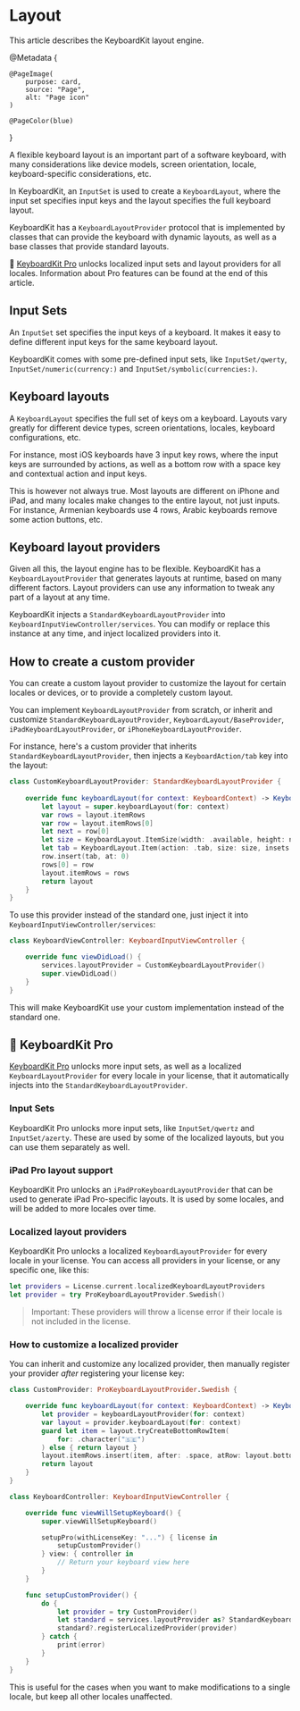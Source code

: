 # Layout

This article describes the KeyboardKit layout engine.

@Metadata {

    @PageImage(
        purpose: card,
        source: "Page",
        alt: "Page icon"
    )

    @PageColor(blue)
}

A flexible keyboard layout is an important part of a software keyboard, with many considerations like device models, screen orientation, locale, keyboard-specific considerations, etc.

In KeyboardKit, an ``InputSet`` is used to create a ``KeyboardLayout``, where the input set specifies input keys and the layout specifies the full keyboard layout.

KeyboardKit has a ``KeyboardLayoutProvider`` protocol that is implemented by classes that can provide the keyboard with dynamic layouts, as well as a base classes that provide standard layouts.   

👑 [KeyboardKit Pro][Pro] unlocks localized input sets and layout providers for all locales. Information about Pro features can be found at the end of this article.



## Input Sets

An ``InputSet`` set specifies the input keys of a keyboard. It makes it easy to define different input keys for the same keyboard layout.

KeyboardKit comes with some pre-defined input sets, like ``InputSet/qwerty``, ``InputSet/numeric(currency:)`` and ``InputSet/symbolic(currencies:)``.



## Keyboard layouts

A ``KeyboardLayout`` specifies the full set of keys om a keyboard. Layouts vary greatly for different device types, screen orientations, locales, keyboard configurations, etc.

For instance, most iOS keyboards have 3 input key rows, where the input keys are surrounded by actions, as well as a bottom row with a space key and contextual action and input keys.

This is however not always true. Most layouts are different on iPhone and iPad, and many locales make changes to the entire layout, not just inputs. For instance, Armenian keyboards use 4 rows, Arabic keyboards remove some action buttons, etc.



## Keyboard layout providers

Given all this, the layout engine has to be flexible. KeyboardKit has a ``KeyboardLayoutProvider`` that generates layouts at runtime, based on many different factors. Layout providers can use any information to tweak any part of a layout at any time.

KeyboardKit injects a ``StandardKeyboardLayoutProvider`` into ``KeyboardInputViewController/services``. You can modify or replace this instance at any time, and inject localized providers into it.



## How to create a custom provider

You can create a custom layout provider to customize the layout for certain locales or devices, or to provide a completely custom layout.

You can implement ``KeyboardLayoutProvider`` from scratch, or inherit and customize ``StandardKeyboardLayoutProvider``, ``KeyboardLayout/BaseProvider``, ``iPadKeyboardLayoutProvider``, or ``iPhoneKeyboardLayoutProvider``. 

For instance, here's a custom provider that inherits ``StandardKeyboardLayoutProvider``, then injects a ``KeyboardAction/tab`` key into the layout:

```swift
class CustomKeyboardLayoutProvider: StandardKeyboardLayoutProvider {
    
    override func keyboardLayout(for context: KeyboardContext) -> KeyboardLayout {
        let layout = super.keyboardLayout(for: context)
        var rows = layout.itemRows
        var row = layout.itemRows[0]
        let next = row[0]
        let size = KeyboardLayout.ItemSize(width: .available, height: next.size.height)
        let tab = KeyboardLayout.Item(action: .tab, size: size, insets: next.insets)
        row.insert(tab, at: 0)
        rows[0] = row
        layout.itemRows = rows
        return layout
    }
}
```

To use this provider instead of the standard one, just inject it into ``KeyboardInputViewController/services``:

```swift
class KeyboardViewController: KeyboardInputViewController {

    override func viewDidLoad() {
        services.layoutProvider = CustomKeyboardLayoutProvider()
        super.viewDidLoad()
    }
}
```

This will make KeyboardKit use your custom implementation instead of the standard one.



## 👑 KeyboardKit Pro

[KeyboardKit Pro][Pro] unlocks more input sets, as well as a localized ``KeyboardLayoutProvider`` for every locale in your license, that it automatically injects into the ``StandardKeyboardLayoutProvider``.


### Input Sets

KeyboardKit Pro unlocks more input sets, like ``InputSet/qwertz`` and ``InputSet/azerty``. These are used by some of the localized layouts, but you can use them separately as well.


### iPad Pro layout support

KeyboardKit Pro unlocks an ``iPadProKeyboardLayoutProvider`` that can be used to generate iPad Pro-specific layouts. It is used by some locales, and will be added to more locales over time. 


### Localized layout providers

KeyboardKit Pro unlocks a localized ``KeyboardLayoutProvider`` for every locale in your license. You can access all providers in your license, or any specific one, like this:

```swift
let providers = License.current.localizedKeyboardLayoutProviders
let provider = try ProKeyboardLayoutProvider.Swedish()
```

> Important: These providers will throw a license error if their locale is not included in the license.


### How to customize a localized provider

You can inherit and customize any localized provider, then manually register your provider *after* registering your license key:

```swift
class CustomProvider: ProKeyboardLayoutProvider.Swedish {

    override func keyboardLayout(for context: KeyboardContext) -> KeyboardLayout {
        let provider = keyboardLayoutProvider(for: context)
        var layout = provider.keyboardLayout(for: context)
        guard let item = layout.tryCreateBottomRowItem(
            for: .character("🇸🇪")
        ) else { return layout }
        layout.itemRows.insert(item, after: .space, atRow: layout.bottomRowIndex)
        return layout
    }
}

class KeyboardController: KeyboardInputViewController {

    override func viewWillSetupKeyboard() {
        super.viewWillSetupKeyboard()

        setupPro(withLicenseKey: "...") { license in
            setupCustomProvider()
        } view: { controller in
            // Return your keyboard view here
        }
    }

    func setupCustomProvider() {
        do {
            let provider = try CustomProvider()
            let standard = services.layoutProvider as? StandardKeyboardLayoutProvider
            standard?.registerLocalizedProvider(provider)
        } catch {
            print(error)
        }
    }
}
```

This is useful for the cases when you want to make modifications to a single locale, but keep all other locales unaffected.


[Pro]: https://github.com/KeyboardKit/KeyboardKitPro
